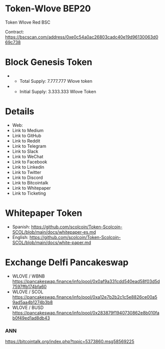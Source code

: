 # Token-Wlove BEP20
Token Wlove Red BSC

Contract: https://bscscan.com/address/0xe0c54a0ac26803cadc40e19d96130063d069c738

 Block Genesis Token 
==========================
* - Total Supply: 7.777.777 Wlove token
* - Initial Supply: 3.333.333 Wlove Token

Details
==========================
* Web:
* Link to Medium 
* Link to GitHub 
* Link to Reddit 
* Link to Telegram 
* Link to Slack 
* Link to WeChat 
* Link to Facebook 
* Link to Linkedin 
* Link to Twitter 
* Link to Discord 
* Link to Bitcointalk 
* Link to Whitepaper 
* Link to Ticketing 

Whitepaper Token
==========================
* Spanish: https://github.com/scolcoin/Token-Scolcoin-SCOL/blob/main/docs/whitepaper-es.md
* English: https://github.com/scolcoin/Token-Scolcoin-SCOL/blob/main/docs/white-paper.md

Exchange Delfi Pancakeswap
=========================
* WLOVE / WBNB
https://pancakeswap.finance/info/pool/0x0af9a331cdd540ead58f03d5d7597ffb174bfa60
* WLOVE / SCOL
https://pancakeswap.finance/info/pool/0xa12e7b2b2c1c5e8826ce00a59ad5aa4b1274b3b8
* WLOVE / BUSD
https://pancakeswap.finance/info/pool/0x283879f1940730862e8b010fab0f49ed1ad8db43

### ANN
https://bitcointalk.org/index.php?topic=5373860.msg58569225
